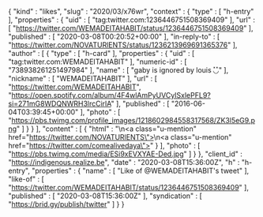 {
  "kind" : "likes",
  "slug" : "2020/03/x76wr",
  "context" : {
    "type" : [ "h-entry" ],
    "properties" : {
      "uid" : [ "tag:twitter.com:1236446751508369409" ],
      "url" : [ "https://twitter.com/WEMADEITAHABIT/status/1236446751508369409" ],
      "published" : [ "2020-03-08T00:20:52+00:00" ],
      "in-reply-to" : [ "https://twitter.com/NOVATURlENTS/status/1236213969691365376" ],
      "author" : [ {
        "type" : [ "h-card" ],
        "properties" : {
          "uid" : [ "tag:twitter.com:WEMADEITAHABIT" ],
          "numeric-id" : [ "738938261251497984" ],
          "name" : [ "gaby is ignored by louis ◟̽◞̽" ],
          "nickname" : [ "WEMADEITAHABIT" ],
          "url" : [ "https://twitter.com/WEMADEITAHABIT", "https://open.spotify.com/album/4F4wlAmPyUVCyISxlePFL9?si=271mG8WDQNWRH3lrcCirlA" ],
          "published" : [ "2016-06-04T03:39:45+00:00" ],
          "photo" : [ "https://pbs.twimg.com/profile_images/1218602984558317568/ZK3l5eG9.png" ]
        }
      } ],
      "content" : [ {
        "html" : "\n<a class=\"u-mention\" href=\"https://twitter.com/NOVATURlENTS\"></a>\n<a class=\"u-mention\" href=\"https://twitter.com/comealivedaya\"></a>"
      } ],
      "photo" : [ "https://pbs.twimg.com/media/ESi9xEVXYAE-Ded.jpg" ]
    }
  },
  "client_id" : "https://indigenous.realize.be",
  "date" : "2020-03-08T15:36:00Z",
  "h" : "h-entry",
  "properties" : {
    "name" : [ "Like of @WEMADEITAHABIT's tweet" ],
    "like-of" : [ "https://twitter.com/WEMADEITAHABIT/status/1236446751508369409" ],
    "published" : [ "2020-03-08T15:36:00Z" ],
    "syndication" : [ "https://brid.gy/publish/twitter" ]
  }
}
